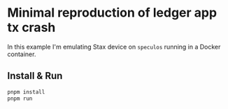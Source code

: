 # Minimal reproduction of ledger app tx crash

In this example I'm emulating Stax device on `speculos` running in a Docker container.

## Install & Run

```bash
pnpm install
pnpm run
```

